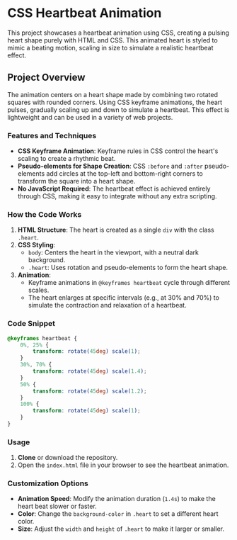 # CSS Heartbeat Animation

This project showcases a heartbeat animation using CSS, creating a pulsing heart shape purely with HTML and CSS. This animated heart is styled to mimic a beating motion, scaling in size to simulate a realistic heartbeat effect.

## Project Overview

The animation centers on a heart shape made by combining two rotated squares with rounded corners. Using CSS keyframe animations, the heart pulses, gradually scaling up and down to simulate a heartbeat. This effect is lightweight and can be used in a variety of web projects.

### Features and Techniques

- **CSS Keyframe Animation**: Keyframe rules in CSS control the heart's scaling to create a rhythmic beat.
- **Pseudo-elements for Shape Creation**: CSS `:before` and `:after` pseudo-elements add circles at the top-left and bottom-right corners to transform the square into a heart shape.
- **No JavaScript Required**: The heartbeat effect is achieved entirely through CSS, making it easy to integrate without any extra scripting.

### How the Code Works

1. **HTML Structure**: The heart is created as a single `div` with the class `.heart`.
2. **CSS Styling**:
   - `body`: Centers the heart in the viewport, with a neutral dark background.
   - `.heart`: Uses rotation and pseudo-elements to form the heart shape.
3. **Animation**:
   - Keyframe animations in `@keyframes heartbeat` cycle through different scales.
   - The heart enlarges at specific intervals (e.g., at 30% and 70%) to simulate the contraction and relaxation of a heartbeat.

### Code Snippet

```css
@keyframes heartbeat {
    0%, 25% {
        transform: rotate(45deg) scale(1);
    }
    30%, 70% {
        transform: rotate(45deg) scale(1.4);
    }
    50% {
        transform: rotate(45deg) scale(1.2);
    }
    100% {
        transform: rotate(45deg) scale(1);
    }
}
```

### Usage

1. **Clone** or download the repository.
2. Open the `index.html` file in your browser to see the heartbeat animation.

### Customization Options

- **Animation Speed**: Modify the animation duration (`1.4s`) to make the heart beat slower or faster.
- **Color**: Change the `background-color` in `.heart` to set a different heart color.
- **Size**: Adjust the `width` and `height` of `.heart` to make it larger or smaller.

